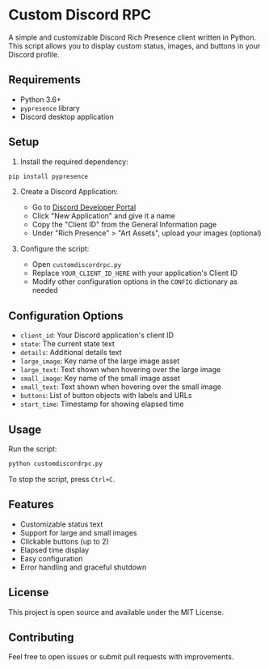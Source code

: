 # Custom Discord RPC

A simple and customizable Discord Rich Presence client written in Python. This script allows you to display custom status, images, and buttons in your Discord profile.

## Requirements

- Python 3.6+
- `pypresence` library
- Discord desktop application

## Setup

1. Install the required dependency:
```bash
pip install pypresence
```

2. Create a Discord Application:
   - Go to [Discord Developer Portal](https://discord.com/developers/applications)
   - Click "New Application" and give it a name
   - Copy the "Client ID" from the General Information page
   - Under "Rich Presence" > "Art Assets", upload your images (optional)

3. Configure the script:
   - Open `customdiscordrpc.py`
   - Replace `YOUR_CLIENT_ID_HERE` with your application's Client ID
   - Modify other configuration options in the `CONFIG` dictionary as needed

## Configuration Options

- `client_id`: Your Discord application's client ID
- `state`: The current state text
- `details`: Additional details text
- `large_image`: Key name of the large image asset
- `large_text`: Text shown when hovering over the large image
- `small_image`: Key name of the small image asset
- `small_text`: Text shown when hovering over the small image
- `buttons`: List of button objects with labels and URLs
- `start_time`: Timestamp for showing elapsed time

## Usage

Run the script:
```bash
python customdiscordrpc.py
```

To stop the script, press `Ctrl+C`.

## Features

- Customizable status text
- Support for large and small images
- Clickable buttons (up to 2)
- Elapsed time display
- Easy configuration
- Error handling and graceful shutdown

## License

This project is open source and available under the MIT License.

## Contributing

Feel free to open issues or submit pull requests with improvements.
